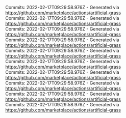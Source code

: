 Commits: 2022-02-17T09:29:58.976Z - Generated via https://github.com/marketplace/actions/artificial-grass
<br>
Commits: 2022-02-17T09:29:58.976Z - Generated via https://github.com/marketplace/actions/artificial-grass
<br>
Commits: 2022-02-17T09:29:58.976Z - Generated via https://github.com/marketplace/actions/artificial-grass
<br>
Commits: 2022-02-17T09:29:58.976Z - Generated via https://github.com/marketplace/actions/artificial-grass
<br>
Commits: 2022-02-17T09:29:58.976Z - Generated via https://github.com/marketplace/actions/artificial-grass
<br>
Commits: 2022-02-17T09:29:58.976Z - Generated via https://github.com/marketplace/actions/artificial-grass
<br>
Commits: 2022-02-17T09:29:58.976Z - Generated via https://github.com/marketplace/actions/artificial-grass
<br>
Commits: 2022-02-17T09:29:58.976Z - Generated via https://github.com/marketplace/actions/artificial-grass
<br>
Commits: 2022-02-17T09:29:58.976Z - Generated via https://github.com/marketplace/actions/artificial-grass
<br>
Commits: 2022-02-17T09:29:58.976Z - Generated via https://github.com/marketplace/actions/artificial-grass
<br>
